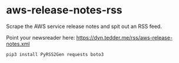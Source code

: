 aws-release-notes-rss
=====================

Scrape the AWS service release notes and spit out an RSS feed.

Point your newsreader here: https://dyn.tedder.me/rss/aws-release-notes.xml

```
pip3 install PyRSS2Gen requests boto3
```
